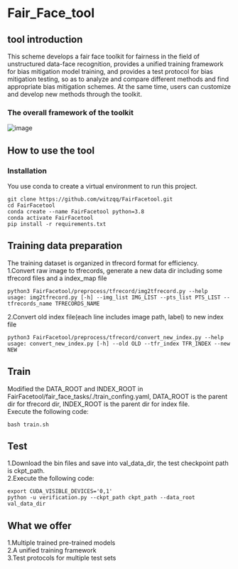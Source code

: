 # Fair_Face_tool
## tool introduction
This scheme develops a fair face toolkit for fairness in the field of unstructured data-face recognition, provides a unified training framework for bias mitigation model training, and provides a test protocol for bias mitigation testing, so as to analyze and compare different methods and find appropriate bias mitigation schemes.
At the same time, users can customize and develop new methods through the toolkit.
### The overall framework of the toolkit
![image](工具总体框架.png)
## How to use the tool
### Installation    
You use conda to create a virtual environment to run this project.  
  ```
  git clone https://github.com/witzqq/FairFacetool.git  
  cd FairFacetool        
  conda create --name FairFacetool python=3.8      
  conda activate FairFacetool        
  pip install -r requirements.txt
  ```
## Training data preparation
The training dataset is organized in tfrecord format for efficiency.  
1.Convert raw image to tfrecords, generate a new data dir including some tfrecord files and a index_map file
```
python3 FairFacetool/preprocess/tfrecord/img2tfrecord.py --help
usage: img2tfrecord.py [-h] --img_list IMG_LIST --pts_list PTS_LIST --tfrecords_name TFRECORDS_NAME
```
2.Convert old index file(each line includes image path, label) to new index file
```
python3 FairFacetool/preprocess/tfrecord/convert_new_index.py --help
usage: convert_new_index.py [-h] --old OLD --tfr_index TFR_INDEX --new NEW
```
## Train
Modified the DATA_ROOT and INDEX_ROOT in FairFacetool/fair_face_tasks/./train_confing.yaml, DATA_ROOT is the parent dir for tfrecord dir, INDEX_ROOT is the parent dir for index file.  
Execute the following code:
```
bash train.sh
```

## Test
1.Download the bin files and save into val_data_dir, the test checkpoint path is ckpt_path.  
2.Execute the following code:
```
export CUDA_VISIBLE_DEVICES='0,1'
python -u verification.py --ckpt_path ckpt_path --data_root val_data_dir
```
## What we offer
1.Multiple trained pre-trained models  
2.A unified training framework  
3.Test protocols for multiple test sets
